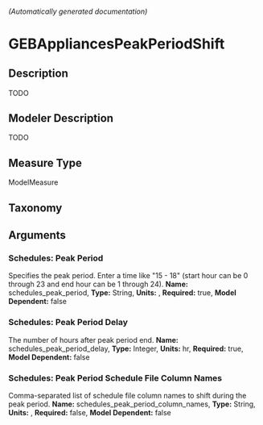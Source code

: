 

###### (Automatically generated documentation)

# GEBAppliancesPeakPeriodShift

## Description
TODO

## Modeler Description
TODO

## Measure Type
ModelMeasure

## Taxonomy


## Arguments


### Schedules: Peak Period
Specifies the peak period. Enter a time like "15 - 18" (start hour can be 0 through 23 and end hour can be 1 through 24).
**Name:** schedules_peak_period,
**Type:** String,
**Units:** ,
**Required:** true,
**Model Dependent:** false


### Schedules: Peak Period Delay
The number of hours after peak period end.
**Name:** schedules_peak_period_delay,
**Type:** Integer,
**Units:** hr,
**Required:** true,
**Model Dependent:** false


### Schedules: Peak Period Schedule File Column Names
Comma-separated list of schedule file column names to shift during the peak period.
**Name:** schedules_peak_period_column_names,
**Type:** String,
**Units:** ,
**Required:** false,
**Model Dependent:** false






